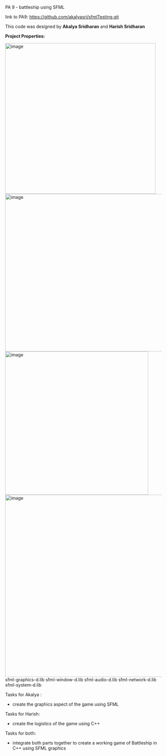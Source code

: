 PA 9 - battleship using SFML

link to PA9: https://github.com/akalyasri/sfmlTesting.git

This code was designed by ****Akalya Sridharan**** and ****Harish Sridharan****

**Project Properties:**

<img width="484" alt="image" src="https://user-images.githubusercontent.com/123788671/235284864-901e1d19-34dc-4148-8e99-13460ffe0d47.png">
<img width="506" alt="image" src="https://user-images.githubusercontent.com/123788671/235284888-56055fe5-b101-4367-bc34-43780084ba0b.png">
<img width="460" alt="image" src="https://user-images.githubusercontent.com/123788671/235284900-4f1b981a-ee62-478c-8e26-cc157f171d36.png">

<img width="585" alt="image" src="https://user-images.githubusercontent.com/123788671/235284938-4092d9d4-9339-4578-8cc0-6f1bb4c28d6a.png">
sfml-graphics-d.lib
sfml-window-d.lib
sfml-audio-d.lib
sfml-network-d.lib
sfml-system-d.lib

Tasks for Akalya : 
- create the graphics aspect of the game using SFML

Tasks for Harish:
- create the logistics of the game using C++

Tasks for both:
- integrate both parts together to create a working game of Battleship in C++ using SFML graphics
